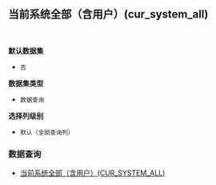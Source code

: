 ## 当前系统全部（含用户）(cur_system_all) <!-- {docsify-ignore-all} -->



<br>
<p class="panel-title"><b>默认数据集</b></p>

* `否`

<p class="panel-title"><b>数据集类型</b></p>

* `数据查询`

<p class="panel-title"><b>选择列级别</b></p>

* `默认（全部查询列）`




### 数据查询
  * [当前系统全部（含用户）(CUR_SYSTEM_ALL)](module/ebsx/app_view_theme/query/cur_system_all)
